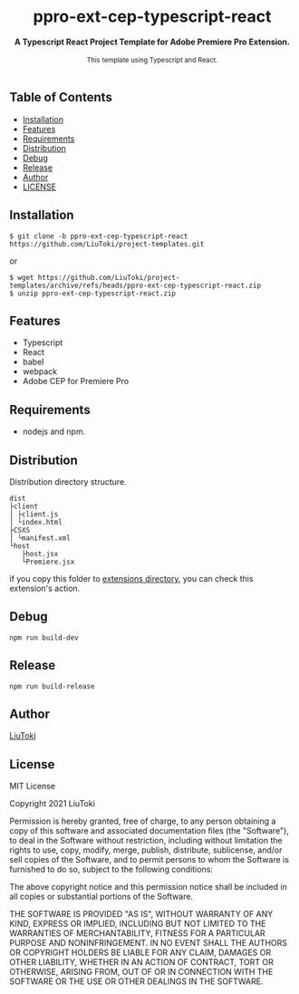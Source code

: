 <h1 align="center">ppro-ext-cep-typescript-react</h1>

<div align="center">
    <strong>A Typescript React Project Template for Adobe Premiere Pro Extension.</strong>
</div>

<br/>

<div align="center">
    <sub>
        This template using Typescript and React.
    </sub>
</div>

<br/>

## Table of Contents
- [Installation](#installation)
- [Features](#features)
- [Requirements](#requirements)
- [Distribution](#distribution)
- [Debug](#debug)
- [Release](#release)
- [Author](#author)
- [LICENSE](#license)

## Installation
    $ git clone -b ppro-ext-cep-typescript-react https://github.com/LiuToki/project-templates.git

or

    $ wget https://github.com/LiuToki/project-templates/archive/refs/heads/ppro-ext-cep-typescript-react.zip
    $ unzip ppro-ext-cep-typescript-react.zip

## Features
- Typescript
- React
- babel
- webpack
- Adobe CEP for Premiere Pro

## Requirements
- nodejs and npm.

## Distribution
Distribution directory structure.

    dist
    ├client
    │ ├client.js
    │ └index.html
    ├CSXS
    │ └manifest.xml
    └host
       ├host.jsx
       └Premiere.jsx

if you copy this folder to [extensions directory](https://github.com/Adobe-CEP/Samples/tree/master/TypeScript/PProPanel-vscode#3-put-panel-into-extensions-directory), you can check this extension's action.

## Debug
    npm run build-dev

## Release
    npm run build-release

## Author
[LiuToki](https://github.com/LiuToki)

## License
MIT License

Copyright 2021 LiuToki

Permission is hereby granted, free of charge, to any person obtaining a copy of this software and associated documentation files (the "Software"), to deal in the Software without restriction, including without limitation the rights to use, copy, modify, merge, publish, distribute, sublicense, and/or sell copies of the Software, and to permit persons to whom the Software is furnished to do so, subject to the following conditions:

The above copyright notice and this permission notice shall be included in all copies or substantial portions of the Software.

THE SOFTWARE IS PROVIDED "AS IS", WITHOUT WARRANTY OF ANY KIND, EXPRESS OR IMPLIED, INCLUDING BUT NOT LIMITED TO THE WARRANTIES OF MERCHANTABILITY, FITNESS FOR A PARTICULAR PURPOSE AND NONINFRINGEMENT. IN NO EVENT SHALL THE AUTHORS OR COPYRIGHT HOLDERS BE LIABLE FOR ANY CLAIM, DAMAGES OR OTHER LIABILITY, WHETHER IN AN ACTION OF CONTRACT, TORT OR OTHERWISE, ARISING FROM, OUT OF OR IN CONNECTION WITH THE SOFTWARE OR THE USE OR OTHER DEALINGS IN THE SOFTWARE.
